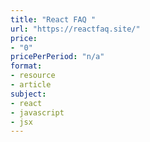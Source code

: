```yaml
---
title: "React FAQ "
url: "https://reactfaq.site/"
price: 
- "0"
pricePerPeriod: "n/a"
format: 
- resource
- article
subject: 
- react
- javascript
- jsx
---
```

